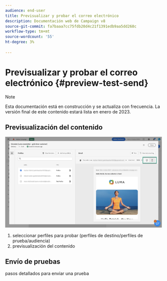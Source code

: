 ```yaml
---
audience: end-user
title: Previsualizar y probar el correo electrónico
description: Documentación web de Campaign v8
source-git-commit: fa7baaa7cc75fdb20d4c21f1391edb9aa5dd268c
workflow-type: tm+mt
source-wordcount: '55'
ht-degree: 3%

---
```


# Previsualizar y probar el correo electrónico {#preview-test-send}

>[!NOTE]
>
>Esta documentación está en construcción y se actualiza con frecuencia. La versión final de este contenido estará lista en enero de 2023.

## Previsualización del contenido

<!--
Diff from AJO: 
preview: more features than AJO: preview using target population, test profiles or audience
-->

![](assets/preview.png)

1. seleccionar perfiles para probar (perfiles de destino/perfiles de prueba/audiencia)
1. previsualización del contenido

## Envío de pruebas

pasos detallados para enviar una prueba

<!--
Diff from AJO: 
substitution, test profile
-->
